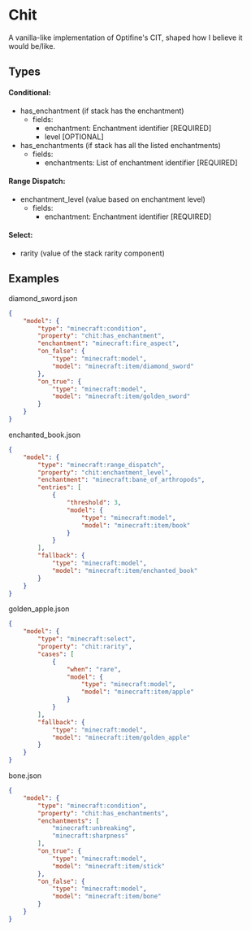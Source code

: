# Chit

A vanilla-like implementation of Optifine's CIT, shaped how I believe it would be/like.

## Types

#### Conditional:

- has_enchantment (if stack has the enchantment)
    - fields:
        - enchantment: Enchantment identifier [REQUIRED]
        - level [OPTIONAL]
- has_enchantments (if stack has all the listed enchantments)
    - fields:
        - enchantments: List of enchantment identifier [REQUIRED]

#### Range Dispatch:

- enchantment_level (value based on enchantment level)
    - fields:
        - enchantment: Enchantment identifier [REQUIRED]

#### Select:

- rarity (value of the stack rarity component)

## Examples

diamond_sword.json

```json
{
	"model": {
		"type": "minecraft:condition",
		"property": "chit:has_enchantment",
		"enchantment": "minecraft:fire_aspect",
		"on_false": {
			"type": "minecraft:model",
			"model": "minecraft:item/diamond_sword"
		},
		"on_true": {
			"type": "minecraft:model",
			"model": "minecraft:item/golden_sword"
		}
	}
}
```

enchanted_book.json

```json
{
	"model": {
		"type": "minecraft:range_dispatch",
		"property": "chit:enchantment_level",
		"enchantment": "minecraft:bane_of_arthropods",
		"entries": [
			{
				"threshold": 3,
				"model": {
					"type": "minecraft:model",
					"model": "minecraft:item/book"
				}
			}
		],
		"fallback": {
			"type": "minecraft:model",
			"model": "minecraft:item/enchanted_book"
		}
	}
}
```

golden_apple.json

```json
{
	"model": {
		"type": "minecraft:select",
		"property": "chit:rarity",
		"cases": [
			{
				"when": "rare",
				"model": {
					"type": "minecraft:model",
					"model": "minecraft:item/apple"
				}
			}
		],
		"fallback": {
			"type": "minecraft:model",
			"model": "minecraft:item/golden_apple"
		}
	}
}
```

bone.json

```json
{
	"model": {
		"type": "minecraft:condition",
		"property": "chit:has_enchantments",
		"enchantments": [
			"minecraft:unbreaking",
			"minecraft:sharpness"
		],
		"on_true": {
			"type": "minecraft:model",
			"model": "minecraft:item/stick"
		},
		"on_false": {
			"type": "minecraft:model",
			"model": "minecraft:item/bone"
		}
	}
}
```